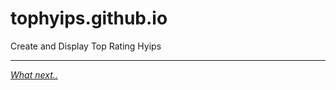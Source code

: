 # tophyips.github.io
Create and Display Top Rating Hyips



***

[*What next..*](https://github.com/tophyips/tophyips.github.io/wiki)
